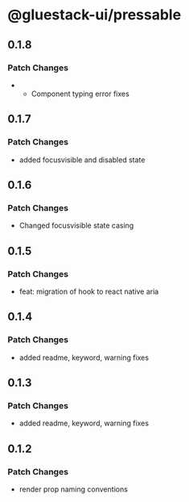 # @gluestack-ui/pressable

## 0.1.8

### Patch Changes

- - Component typing error fixes

## 0.1.7

### Patch Changes

- added focusvisible and disabled state

## 0.1.6

### Patch Changes

- Changed focusvisible state casing

## 0.1.5

### Patch Changes

- feat: migration of hook to react native aria

## 0.1.4

### Patch Changes

- added readme, keyword, warning fixes

## 0.1.3

### Patch Changes

- added readme, keyword, warning fixes

## 0.1.2

### Patch Changes

- render prop naming conventions
